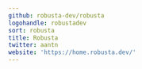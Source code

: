 ```yaml
---
github: robusta-dev/robusta
logohandle: robustadev
sort: robusta
title: Robusta
twitter: aantn
website: 'https://home.robusta.dev/'
---
```


